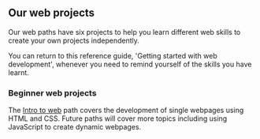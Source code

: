 ## Our web projects

Our web paths have six projects to help you learn different web skills to create your own projects independently.

You can return to this reference guide, 'Getting started with web development', whenever you need to remind yourself of the skills you have learnt.

### Beginner web projects

The [Intro to web](https://projects.raspberrypi.org/en/pathways/web-intro) path covers the development of single webpages using HTML and CSS. Future paths will cover more topics including using JavaScript to create dynamic webpages. 

